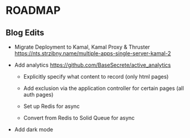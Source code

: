 # ROADMAP

## Blog Edits

- Migrate Deployment to Kamal, Kamal Proxy & Thruster <https://nts.strzibny.name/multiple-apps-single-server-kamal-2>

- Add analytics <https://github.com/BaseSecrete/active_analytics>

  - Explicitly specify what content to record (only html pages)

  - Add exclusion via the application controller for certain pages (all auth pages)

  - Set up Redis for async

  - Convert from Redis to Solid Queue for async

- Add dark mode

